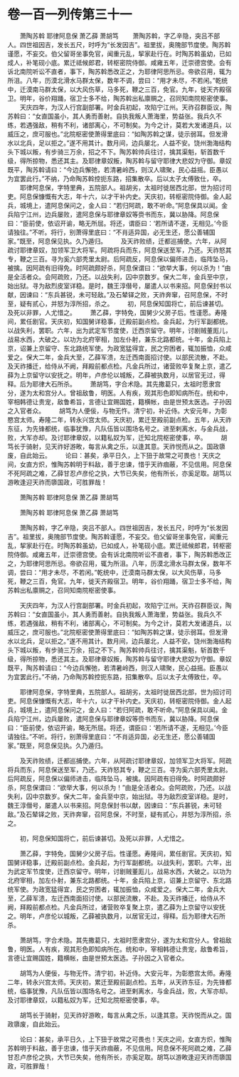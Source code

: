 # 卷一百一列传第三十一

　　萧陶苏斡 耶律阿息保 萧乙薛 萧胡笃 　　萧陶苏斡，字乙辛隐，突吕不部人。四世祖因吉，发长五尺，时呼为“长发因吉”。祖里拔，奥隗部节度使。陶苏斡谨愿，不妄交。伯父留哥坐事免官，闻重元乱，挈家赴行在。时陶苏斡虽幼，已如成人，补笔砚小底。累迁祗候郎君，转枢密院侍御。咸雍五年，迁崇德宫使。会有诉北南院听讼不直者，事下，陶苏斡悉改正之，为耶律阿思所忌。帝欲召用，辄为所沮。八年，历漠北滑水马群太保，数年不调，尝曰：“用才未尽，不若闲。”乾统中，迁漠南马群太保，以大风伤草，马多死，鞭之三百，免官。九年，徙天齐殿宿卫。明年，谷价翔踊，宿卫士多不给，陶苏斡出私廪赒之，召同知南院枢密使事。 　　天庆四年，为汉人行宫副部署。时金兵初起，攻陷宁江州。天祚召群臣议，陶苏斡曰：“女直国虽小，其人勇而善射。自执我叛人萧海里，势益张。我兵久不练，若遇强敌，稍有不利，诸部离心，不可制矣。为今之计，莫若大发诸道兵，以威压之，庶可服也。”北院枢密使萧得里底曰：“如陶苏斡之谋，徒示弱耳。但发滑水以北兵，足以拒之。”遂不用其计。数月间，边兵屡北，人益不安。饶州渤海结构头下城以叛，有步骑三万余，招之不下。陶苏斡帅兵往讨，擒其渠魁，斩首数千级，得所掠物，悉还其主。及耶律章奴叛，陶苏斡与留守耶律大悲奴为守御。章奴既平，陶苏斡请曰：“今边兵懈弛，若清暑岭西，则汉人啸聚，民心益摇。臣愚以为宜罢此行。”不纳，乃命陶苏斡控扼东路，招集散卒。后以太子太傅致仕，卒。 　　耶律阿息保，字特里典，五院部人。祖胡劣，太祖时徙居西北部，世为招讨司吏。阿息保慷慨有大志，年十六，以才干补内史。天庆初，转枢密院侍御。金人起兵，城境上，遣阿息保问之，金人曰：“若归阿疏，敢不听命。”阿息保具以闻。金兵陷宁江州，边兵屡败，遣阿息保与耶律章奴等赍书而东，冀以胁降。阿息保曰：“臣前使，依诏开谕，略无所屈。将还，谓臣曰：‘若所请不遂，无相见。’今臣请独往。”不听。将行，别萧得里底曰：“不肖适异国，必无生还，愿公善辅国家。”既至，阿息保见执。久乃遁归。 　　及天祚败绩，迁都巡捕使。六年，从阿疏讨耶律章奴，加领军卫大将军。阿疏将兵而东，阿息保送至军，乃还。天祚怒其专，鞭之三百。寻为奚六部秃里太尉。后阿疏反，阿息保以偏师进击，临阵坠马，被擒。因阿疏有旧得免。时阿疏颇好杀，阿息保谓曰：“欲举大事，何以杀为！”由是全活者众。会阿疏败，乃还。以战失利，囚中京数岁。保大二年，金兵至中京，始出狱。寻为敌烈皮室详稳。是时，魏王淳僣号，屡遣人以书来招。阿息保封书以献，因谏曰：“东兵甚锐，未可轻敌。”及石辇铎之败，天祚奔窜，召阿息保，不时至，疑有贰心，并怒为淳所招，杀之。 　　初，阿息保知国将亡，前后谏甚切。及死以非罪，人尤惜之。 　　萧乙薛，字特免，国舅少父房子后。性谨愿。寿隆间，累任剧官。天庆初，知国舅详稳事，迁殿前副点检。金兵起，为行军副都统。以战失利，罢职。六年，出为武定军节度使，迁西京留守。明年，讨剧贼董厖儿，战易水西，大破之。以功为北府宰相，加左仆射，兼东北路都统。十年，金兵陷上京，诏兼上京留守、东北路统军使。为政宽猛得宜，民之穷困者，辄加振恤，众咸爱之。保大二年，金兵大至，乙薛军溃，左迁西南面招讨使。以部民流散，不赴。及天祚播迁，给侍从不阙，拜殿前都点检。凡金兵所过，诸营败卒复聚上京，遣乙薛为上京留守以安抚之。明年，卢彦伦以城叛，乙薛被执数月，以居官无过，得释。后为耶律大石所杀。 　　萧胡笃，字合术隐。其先撒葛只，太祖时愿隶宫分，遂为太和宫分人。曾祖敌鲁，明医。人有疾，观其形色即知病所在。统和中，宰相韩德让贵宠，敌鲁希旨，言德让宜赐国姓，籍横帐，由是世预太医选。子孙因之入官者众。 　　胡笃为人便佞，与物无忤。清宁初，补近侍。大安元年，为彰愍宫太师。寿隆二年，转永兴宫太师。天庆初，累迁至殿前副点检。五年，从天祚东征，为先锋都统，临事犹豫，凡队伍皆以围场名号之。进至剌离水，与金兵战，败，大军亦却。及讨耶律章奴，以籍私奴为军，迁知北院枢密使事，卒。 　　胡笃长于骑射，见天祚好游畋，每言从禽之乐，以逢其意。天祚悦而从之。国政隳废，自此始云。 　　论曰：甚矣，承平日久，上下狃于故常之可畏也！天庆之间，女直方炽，惟陶苏斡明于料敌，善于忠谏，惜乎天祚痼蔽，不见信用。阿息保不死阿疏之难，乙薛甘忍卢彦伦之执，大节已失矣，他有所长，亦奚足取。胡笃以游畋逢迎天祚而隳国政，可胜罪哉！

　　萧陶苏斡 耶律阿息保 萧乙薛 萧胡笃

　　萧陶苏斡 耶律阿息保 萧乙薛 萧胡笃

　　萧陶苏斡，字乙辛隐，突吕不部人。四世祖因吉，发长五尺，时呼为“长发因吉”。祖里拔，奥隗部节度使。陶苏斡谨愿，不妄交。伯父留哥坐事免官，闻重元乱，挈家赴行在。时陶苏斡虽幼，已如成人，补笔砚小底。累迁祗候郎君，转枢密院侍御。咸雍五年，迁崇德宫使。会有诉北南院听讼不直者，事下，陶苏斡悉改正之，为耶律阿思所忌。帝欲召用，辄为所沮。八年，历漠北滑水马群太保，数年不调，尝曰：“用才未尽，不若闲。”乾统中，迁漠南马群太保，以大风伤草，马多死，鞭之三百，免官。九年，徙天齐殿宿卫。明年，谷价翔踊，宿卫士多不给，陶苏斡出私廪赒之，召同知南院枢密使事。

　　天庆四年，为汉人行宫副部署。时金兵初起，攻陷宁江州。天祚召群臣议，陶苏斡曰：“女直国虽小，其人勇而善射。自执我叛人萧海里，势益张。我兵久不练，若遇强敌，稍有不利，诸部离心，不可制矣。为今之计，莫若大发诸道兵，以威压之，庶可服也。”北院枢密使萧得里底曰：“如陶苏斡之谋，徒示弱耳。但发滑水以北兵，足以拒之。”遂不用其计。数月间，边兵屡北，人益不安。饶州渤海结构头下城以叛，有步骑三万余，招之不下。陶苏斡帅兵往讨，擒其渠魁，斩首数千级，得所掠物，悉还其主。及耶律章奴叛，陶苏斡与留守耶律大悲奴为守御。章奴既平，陶苏斡请曰：“今边兵懈弛，若清暑岭西，则汉人啸聚，民心益摇。臣愚以为宜罢此行。”不纳，乃命陶苏斡控扼东路，招集散卒。后以太子太傅致仕，卒。

　　耶律阿息保，字特里典，五院部人。祖胡劣，太祖时徙居西北部，世为招讨司吏。阿息保慷慨有大志，年十六，以才干补内史。天庆初，转枢密院侍御。金人起兵，城境上，遣阿息保问之，金人曰：“若归阿疏，敢不听命。”阿息保具以闻。金兵陷宁江州，边兵屡败，遣阿息保与耶律章奴等赍书而东，冀以胁降。阿息保曰：“臣前使，依诏开谕，略无所屈。将还，谓臣曰：‘若所请不遂，无相见。’今臣请独往。”不听。将行，别萧得里底曰：“不肖适异国，必无生还，愿公善辅国家。”既至，阿息保见执。久乃遁归。

　　及天祚败绩，迁都巡捕使。六年，从阿疏讨耶律章奴，加领军卫大将军。阿疏将兵而东，阿息保送至军，乃还。天祚怒其专，鞭之三百。寻为奚六部秃里太尉。后阿疏反，阿息保以偏师进击，临阵坠马，被擒。因阿疏有旧得免。时阿疏颇好杀，阿息保谓曰：“欲举大事，何以杀为！”由是全活者众。会阿疏败，乃还。以战失利，囚中京数岁。保大二年，金兵至中京，始出狱。寻为敌烈皮室详稳。是时，魏王淳僣号，屡遣人以书来招。阿息保封书以献，因谏曰：“东兵甚锐，未可轻敌。”及石辇铎之败，天祚奔窜，召阿息保，不时至，疑有贰心，并怒为淳所招，杀之。

　　初，阿息保知国将亡，前后谏甚切。及死以非罪，人尤惜之。

　　萧乙薛，字特免，国舅少父房子后。性谨愿。寿隆间，累任剧官。天庆初，知国舅详稳事，迁殿前副点检。金兵起，为行军副都统。以战失利，罢职。六年，出为武定军节度使，迁西京留守。明年，讨剧贼董厖儿，战易水西，大破之。以功为北府宰相，加左仆射，兼东北路都统。十年，金兵陷上京，诏兼上京留守、东北路统军使。为政宽猛得宜，民之穷困者，辄加振恤，众咸爱之。保大二年，金兵大至，乙薛军溃，左迁西南面招讨使。以部民流散，不赴。及天祚播迁，给侍从不阙，拜殿前都点检。凡金兵所过，诸营败卒复聚上京，遣乙薛为上京留守以安抚之。明年，卢彦伦以城叛，乙薛被执数月，以居官无过，得释。后为耶律大石所杀。

　　萧胡笃，字合术隐。其先撒葛只，太祖时愿隶宫分，遂为太和宫分人。曾祖敌鲁，明医。人有疾，观其形色即知病所在。统和中，宰相韩德让贵宠，敌鲁希旨，言德让宜赐国姓，籍横帐，由是世预太医选。子孙因之入官者众。

　　胡笃为人便佞，与物无忤。清宁初，补近侍。大安元年，为彰愍宫太师。寿隆二年，转永兴宫太师。天庆初，累迁至殿前副点检。五年，从天祚东征，为先锋都统，临事犹豫，凡队伍皆以围场名号之。进至剌离水，与金兵战，败，大军亦却。及讨耶律章奴，以籍私奴为军，迁知北院枢密使事，卒。

　　胡笃长于骑射，见天祚好游畋，每言从禽之乐，以逢其意。天祚悦而从之。国政隳废，自此始云。

　　论曰：甚矣，承平日久，上下狃于故常之可畏也！天庆之间，女直方炽，惟陶苏斡明于料敌，善于忠谏，惜乎天祚痼蔽，不见信用。阿息保不死阿疏之难，乙薛甘忍卢彦伦之执，大节已失矣，他有所长，亦奚足取。胡笃以游畋逢迎天祚而隳国政，可胜罪哉！